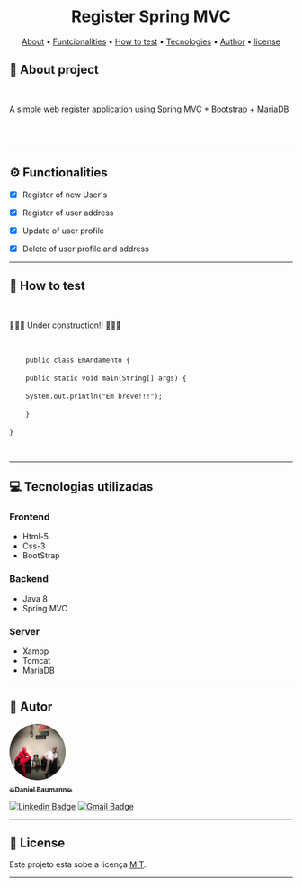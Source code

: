 <h1 align="center">Register Spring MVC</h1>

<p align="center">
 <a href="#-sobre-o-projeto">About</a> •
 <a href="#-funcionalidades">Funtcionalities</a> •
 <a href="#-como-executar-o-projeto">How to test</a> •
 <a href="#-tecnologias">Tecnologies</a> • 
 <a href="#-autor">Author</a> • 
 <a href="#user-content--licença">license</a>
</p>

## 💬 About project

<br>

<p>
  A simple web register application using Spring MVC + Bootstrap + MariaDB
</p>

<br>

<br>

---

## ⚙️ Functionalities

- [X] Register of new User's

- [X] Register of user address

- [X] Update of user profile

- [X] Delete of user profile and address

---

## 🚀 How to test

<br>

<p>🚧🚧🚧 Under construction!! 🚧🚧🚧</p>

<br>

```
    public class EmAndamento {

	public static void main(String[] args) {

    System.out.println("Em breve!!!");

	}

}
```

<br>

---

## 💻 Tecnologias utilizadas 

### Frontend

<ul>
  <li>Html-5</li>
  <li>Css-3</li>
  <li>BootStrap</li>
</ul>

### Backend

<ul>
  <li>Java 8</li>
  <li>Spring MVC</li>
</ul>

### Server

<ul>
  <li>Xampp</li>
  <li>Tomcat</li>
  <li>MariaDB</li>
</ul>

---

## 🤖 Autor

<a href="https://github.com/DanielSBaumann">
 <img style="border-radius: 50%;" src="https://github.com/DanielSBaumann/java-markteplace/blob/main/WebContent/readme/think.jpg" width="100px;" alt=""/>
 <br />
 <sub><b>💥Daniel Baumann💥</b></sub></a> <a href="https://github.com/DanielSBaumann" title="Daniel Baumann"></a>
 <br />

 [![Linkedin Badge](https://img.shields.io/badge/-Daniel-blue?style=flat-square&logo=Linkedin&logoColor=white&link=https://www.linkedin.com/in/daniel-baumann-6054a437/)](https://www.linkedin.com/in/daniel-baumann-6054a437/) 
[![Gmail Badge](https://img.shields.io/badge/-dr4wone@gmail.com-c14438?style=flat-square&logo=Gmail&logoColor=white&link=mailto:dr4wone@gmail.com)](mailto:dr4wone@gmail.com)

---

## 📝 License

Este projeto esta sobe a licença [MIT](./LICENSE).

---